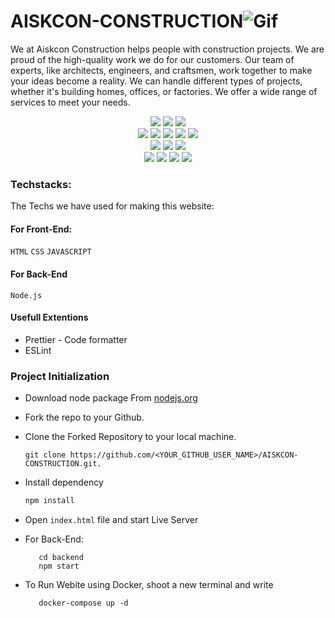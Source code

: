 # AISKCON-CONSTRUCTION![Gif](https://github.com/tuhinaww/Animating-Buttons/assets/119059108/55243a1c-ef56-4e37-86ef-48f2b1036c76)

We at Aiskcon Construction helps people with construction projects. We are proud of the high-quality work we do for our customers. Our team of experts, like architects, engineers, and craftsmen, work together to make your ideas become a reality. We can handle different types of projects, whether it's building homes, offices, or factories. We offer a wide range of services to meet your needs.
<div align="center">
      <img src="https://forthebadge.com/images/badges/built-with-love.svg" />
      <img src="https://forthebadge.com/images/badges/uses-brains.svg" />
      <img src="https://forthebadge.com/images/badges/powered-by-responsibility.svg" />
      <br>
      <img src="https://img.shields.io/github/repo-size/AbhiPatel10/AISKCON-CONSTRUCTION?style=for-the-badge" />
      <img src="https://img.shields.io/github/issues/AbhiPatel10/AISKCON-CONSTRUCTION?style=for-the-badge" />
      <img src="https://img.shields.io/github/issues-raw/AbhiPatel10/AISKCON-CONSTRUCTION?style=for-the-badge" />
      <img src="https://img.shields.io/github/forks/AbhiPatel10/AISKCON-CONSTRUCTION?style=for-the-badge" />
      <img src="https://img.shields.io/github/issues-pr-closed/AbhiPatel10/AISKCON-CONSTRUCTION?style=for-the-badge" />
      <br>
      <img src="https://img.shields.io/github/stars/AbhiPatel10/AISKCON-CONSTRUCTION?style=for-the-badge" />
      <img src="https://img.shields.io/github/contributors/AbhiPatel10/AISKCON-CONSTRUCTION?style=for-the-badge" />
      <img src="https://img.shields.io/github/issues-pr-closed/AbhiPatel10/AISKCON-CONSTRUCTION?style=for-the-badge" />
      <br>
      <img src="https://img.shields.io/badge/Project%20Admin-AbhiPatel10-blue?style=for-the-badge" />
      <img src="https://img.shields.io/badge/Project%20Mentor-PiyushLakheda-green?style=for-the-badge" />
      <img src="https://img.shields.io/badge/Project%20Mentor-kartikayasija-green?style=for-the-badge" />
      <img src="https://img.shields.io/badge/Project%20Mentor-Rolikaagarwal-green?style=for-the-badge" />
</div>

### Techstacks:
The Techs we have used for making this website:

#### For Front-End:

`HTML`
`CSS`
`JAVASCRIPT`

#### For Back-End

`Node.js`

#### Usefull Extentions

- Prettier - Code formatter
- ESLint

### Project Initialization

- Download node package From [nodejs.org](https://nodejs.org/en/download/)

- Fork the repo to your Github.

- Clone the Forked Repository to your local machine.
	```
	git clone https://github.com/<YOUR_GITHUB_USER_NAME>/AISKCON-CONSTRUCTION.git.
	```
- Install dependency
   ```bash
  npm install
	```
- Open `index.html` file and start Live Server

- For Back-End:  

         cd backend     
         npm start

- To Run Webite using Docker, shoot a new terminal and write   

         docker-compose up -d
